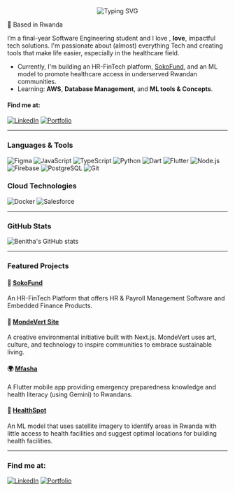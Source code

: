 <div align="center">
  <img src="https://readme-typing-svg.herokuapp.com?font=Jetbrains+mono&size=40&duration=3000&color=33FF33&center=true&vCenter=true&width=435&lines=Hi+hi+👋..+I'm+Benitha;Welcome+to..;..my+Github.." alt="Typing SVG"/>
</div>

📍 Based in Rwanda  

I’m a final-year Software Engineering student and I love , **love**, impactful tech solutions. I'm passionate about (almost) everything Tech and creating tools that make life easier, especially in the healthcare field.

- Currently, I'm building an HR-FinTech platform, [SokoFund](https://www.sokofund.com/), and an ML model to promote healthcare access in underserved Rwandan communities.
- Learning: **AWS**, **Database Management**, and **ML tools & Concepts**.

#### Find me at:

[![LinkedIn](https://img.shields.io/badge/-LinkedIn-0A66C2?style=flat&logo=linkedin&logoColor=white)](https://www.linkedin.com/in/benitha-uwituze/)
[![Portfolio](https://img.shields.io/badge/-Portfolio-111?style=flat&logo=vercel&logoColor=white)](https://benithauwituze.netlify.app/)

---

### Languages & Tools

<!-- Tech icons using shields.io -->
![Figma](https://img.shields.io/badge/Figma-F24E1E?style=flat&logo=figma&logoColor=white)
![JavaScript](https://img.shields.io/badge/JavaScript-F7DF1E?style=flat&logo=javascript&logoColor=black)
![TypeScript](https://img.shields.io/badge/TypeScript-3178C6?style=flat&logo=typescript&logoColor=white)
![Python](https://img.shields.io/badge/Python-3776AB?style=flat&logo=python&logoColor=white)
![Dart](https://img.shields.io/badge/Dart-0175C2?style=flat&logo=dart&logoColor=white)
![Flutter](https://img.shields.io/badge/Flutter-02569B?style=flat&logo=flutter&logoColor=white)
![Node.js](https://img.shields.io/badge/Node.js-339933?style=flat&logo=node.js&logoColor=white)
![Firebase](https://img.shields.io/badge/Firebase-FFCA28?style=flat&logo=firebase&logoColor=black)
![PostgreSQL](https://img.shields.io/badge/PostgreSQL-4169E1?style=flat&logo=postgresql&logoColor=white)
![Git](https://img.shields.io/badge/Git-F05032?style=flat&logo=git&logoColor=white)

### Cloud Technologies

![Docker](https://img.shields.io/badge/Docker-02569B?style=flat&logo=docker&logoColor=white)
![Salesforce](https://img.shields.io/badge/Salesforce-4169E1?style=flat&logo=salesforce&logoColor=white)

---

### GitHub Stats

![Benitha's GitHub stats](https://github-readme-stats.vercel.app/api?username=buwituze&show_icons=true&theme=radical)

---

### Featured Projects

#### 🔗 [SokoFund](https://www.sokofund.com/)
An HR-FinTech Platform that offers HR & Payroll Management Software and Embedded Finance Products.

#### 🎨 [MondeVert Site](https://github.com/buwituze/MondeVertSite)
A creative environmental initiative built with Next.js. MondeVert uses art, culture, and technology to inspire communities to embrace sustainable living.

#### 🌍 [Mfasha](https://github.com/Ajang-Deng98/mfasha_app_group6)  
A Flutter mobile app providing emergency preparedness knowledge and health literacy (using Gemini) to Rwandans.

#### 🏥 [HealthSpot](https://github.com/buwituze/HealthSpot_Model)  
An ML model that uses satellite imagery to identify areas in Rwanda with little access to health facilities and suggest optimal locations for building health facilities.

---

### Find me at:

[![LinkedIn](https://img.shields.io/badge/-LinkedIn-0A66C2?style=flat&logo=linkedin&logoColor=white)](https://www.linkedin.com/in/benitha-uwituze/)
[![Portfolio](https://img.shields.io/badge/-Portfolio-111?style=flat&logo=vercel&logoColor=white)](https://benithauwituze.netlify.app/)
